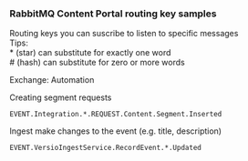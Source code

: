 ### RabbitMQ Content Portal routing key samples
Routing keys you can suscribe to listen to specific messages\
Tips:\
\* (star) can substitute for exactly one word\
\# (hash) can substitute for zero or more words

Exchange: Automation

Creating segment requests
```
EVENT.Integration.*.REQUEST.Content.Segment.Inserted
```
Ingest make changes to the event (e.g. title, description)
```
EVENT.VersioIngestService.RecordEvent.*.Updated
```
